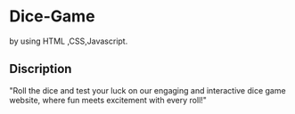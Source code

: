 






# Dice-Game
by using HTML ,CSS,Javascript.
## Discription
"Roll the dice and test your luck on our engaging and interactive dice game website, where fun meets excitement with every roll!"
